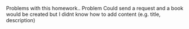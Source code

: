 Problems with this homework..
Problem
Could send a request and a book would be created but I didnt know how to add content (e.g. title, description)
